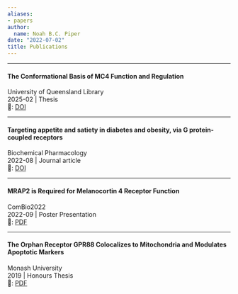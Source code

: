 ```yaml
---
aliases:
- papers
author:
  name: Noah B.C. Piper
date: "2022-07-02"
title: Publications
---
```


---

#### The Conformational Basis of MC4 Function and Regulation
University of Queensland Library  
2025-02 | Thesis    
🔗: [DOI](https://doi.org/10.14264/29dd5d8)  

---

#### Targeting appetite and satiety in diabetes and obesity, via G protein-coupled receptors
Biochemical Pharmacology  
2022-08 | Journal article  
🔗: [DOI](https://doi.org/10.1016/j.bcp.2022.115115)  

---

#### MRAP2 is Required for Melanocortin 4 Receptor Function
ComBio2022  
2022-09 | Poster Presentation  
🔗: [PDF](https://nbcp.xyz/publications/combio2022poster.pdf)  

---

#### The Orphan Receptor GPR88 Colocalizes to Mitochondria and Modulates Apoptotic Markers
Monash University  
2019 | Honours Thesis  
🔗: [PDF](https://nbcp.xyz/publications/NP_honours_thesis.pdf)  